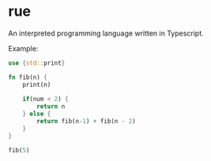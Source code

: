 # rue
An interpreted programming language written in Typescript.

Example:

```rs
use {std::print}

fn fib(n) {
    print(n)
    
    if(num < 2) {
        return n
    } else {
        return fib(n-1) + fib(n - 2)
    }
}

fib(5)
```

